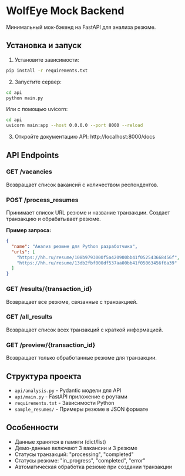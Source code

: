 # WolfEye Mock Backend

Минимальный мок-бэкенд на FastAPI для анализа резюме.

## Установка и запуск

1. Установите зависимости:
```bash
pip install -r requirements.txt
```

2. Запустите сервер:
```bash
cd api
python main.py
```

Или с помощью uvicorn:
```bash
cd api
uvicorn main:app --host 0.0.0.0 --port 8000 --reload
```

3. Откройте документацию API:
http://localhost:8000/docs

## API Endpoints

### GET /vacancies
Возвращает список вакансий с количеством респондентов.

### POST /process_resumes
Принимает список URL резюме и название транзакции. Создает транзакцию и обрабатывает резюме.

**Пример запроса:**
```json
{
  "name": "Анализ резюме для Python разработчика",
  "urls": [
    "https://hh.ru/resume/108b9793000f5a420900bb41f052543668456f",
    "https://hh.ru/resume/13db2fbf000df537aa00bb41f05063456f6a39"
  ]
}
```

### GET /results/{transaction_id}
Возвращает все резюме, связанные с транзакцией.

### GET /all_results
Возвращает список всех транзакций с краткой информацией.

### GET /preview/{transaction_id}
Возвращает только обработанные резюме для транзакции.

## Структура проекта

- `api/analysis.py` - Pydantic модели для API
- `api/main.py` - FastAPI приложение с роутами
- `requirements.txt` - Зависимости Python
- `sample_resumes/` - Примеры резюме в JSON формате

## Особенности

- Данные хранятся в памяти (dict/list)
- Демо-данные включают 3 вакансии и 3 резюме
- Статусы транзакций: "processing", "completed"
- Статусы резюме: "in_progress", "completed", "error"
- Автоматическая обработка резюме при создании транзакции
